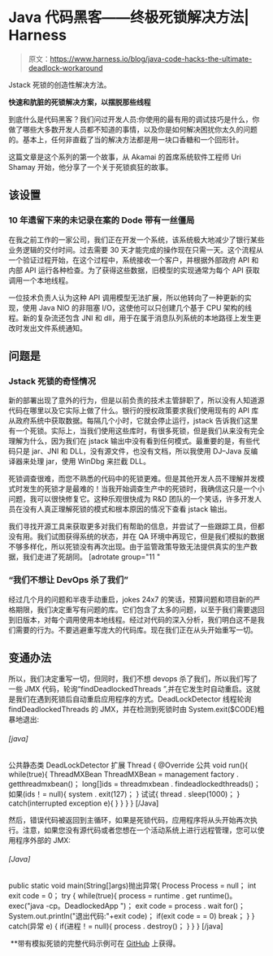 # Java 代码黑客——终极死锁解决方法| Harness

> 原文：<https://www.harness.io/blog/java-code-hacks-the-ultimate-deadlock-workaround>

Jstack 死锁的创造性解决方法。

**快速和肮脏的死锁解决方案，以摆脱那些线程**

到底什么是代码黑客？我们问过开发人员:你使用的最有用的调试技巧是什么，你做了哪些大多数开发人员都不知道的事情，以及你是如何解决困扰你太久的问题的。基本上，任何非直截了当的解决方法都是用一块口香糖和一个回形针。

这篇文章是这个系列的第一个故事，从 Akamai 的首席系统软件工程师 Uri Shamay 开始，他分享了一个关于死锁疯狂的故事。

## 该设置

### 10 年遗留下来的未记录在案的 Dode 带有一丝僵局

在我之前工作的一家公司，我们正在开发一个系统，该系统极大地减少了银行某些业务逻辑的交付时间。过去需要 30 天才能完成的操作现在只需一天。这个流程从一个验证过程开始，在这个过程中，系统接收一个客户，并根据外部政府 API 和内部 API 运行各种检查。为了获得这些数据，旧模型的实现通常为每个 API 获取调用一个本地线程。

一位技术负责人认为这种 API 调用模型无法扩展，所以他转向了一种更新的实现，使用 Java NIO 的非阻塞 I/O，这使他可以只创建几个基于 CPU 架构的线程。新的复杂流还包含 JNI 和 dll，用于在属于消息队列系统的本地路径上发生更改时发出文件系统通知。

## 问题是

### Jstack 死锁的奇怪情况

新的部署出现了意外的行为，但是以前负责的技术主管辞职了，所以没有人知道源代码在哪里以及它实际上做了什么。银行的授权政策要求我们使用现有的 API 库从政府系统中获取数据。每隔几个小时，它就会停止运行，jstack 告诉我们这里有一个死锁。实际上，当我们使用这些库时，有很多死锁，但是我们从来没有完全理解为什么，因为我们在 jstack 输出中没有看到任何模式。最重要的是，有些代码只是 jar、JNI 和 DLL，没有源文件，也没有文档，所以我使用 DJ–Java 反编译器来处理 jar，使用 WinDbg 来拦截 DLL。

死锁调查很难，而您不熟悉的代码中的死锁更难。但是其他开发人员不理解并发模式时发生的死锁才是最难的！当我开始调查生产中的死锁时，我确信这只是一个小问题，我可以很快修复它。这种乐观很快成为 R&D 团队的一个笑话，许多开发人员在没有人真正理解死锁的模式和根本原因的情况下查看 jstack 输出。

我们寻找开源工具来获取更多对我们有帮助的信息，并尝试了一些跟踪工具，但都没有用。我们试图获得系统的状态，并在 QA 环境中再现它，但是我们模拟的数据不够多样化，所以死锁没有再次出现。由于监管政策导致无法提供真实的生产数据，我们走进了死胡同。
[adrotate group="11 "

### “我们不想让 DevOps 杀了我们”

经过几个月的问题和半夜手动重启，jokes 24x7 的笑话，预算问题和项目新的严格期限，我们决定重写有问题的库。它们包含了太多的问题，以至于我们需要退回到旧版本，对每个调用使用本地线程。经过对代码的深入分析，我们明白这不是我们需要的行为。不要逃避重写庞大的代码库。现在我们正在从头开始重写一切。

## 变通办法

所以，我们决定重写一切，但同时，我们不想 devops 杀了我们，所以我们写了一些 JMX 代码，轮询“findDeadlockedThreads ”,并在它发生时自动重启。这就是我们在遇到死锁后自动重启应用程序的方式。DeadLockDetector 线程轮询 findDeadlockedThreads 的 JMX，并在检测到死锁时由 System.exit($CODE)粗暴地退出:

###### [java]
公共静态类 DeadLockDetector 扩展 Thread {
@Override
公共 void run(){
while(true){
ThreadMXBean ThreadMXBean = management factory . getthreadmxbean()；
long[]ids = threadmxbean . findeadlockedthreads()；
如果(ids！= null){
system . exit(127)；
}
试试{
thread . sleep(1000)；
} catch(interrupted exception e){ }
}
}
}
[/Java]

然后，错误代码被返回到主循环，如果是死锁代码，应用程序将从头开始再次执行。注意，如果您没有源代码或者您想在一个活动系统上进行远程管理，您可以使用程序外部的 JMX:

###### [Java]
public static void main(String[]args)抛出异常{
Process Process = null；
int exit code = 0；
try {
while(true){
process = runtime . get runtime()。exec("java -cp。DeadlockedApp ")；
exit code = process . wait for()；
System.out.println("退出代码:"+exit code)；
if(exit code = = 0)
break；
}
} catch(异常 e) {
if(进程！= null){
process . destroy()；
}
}
}
[/java]

‍
**带有模拟死锁的完整代码示例可在 [GitHub](https://github.com/takipi/java-deadlock-workaround) 上获得。